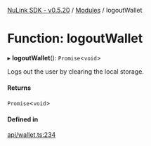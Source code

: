 [NuLink SDK - v0.5.20](../README.md) / [Modules](../modules.md) / logoutWallet

# Function: logoutWallet

▸ **logoutWallet**(): `Promise`<`void`\>

Logs out the user by clearing the local storage.

#### Returns

`Promise`<`void`\>

#### Defined in

[api/wallet.ts:234](https://github.com/NuLink-network/nulink-sdk/blob/e6138bf/src/api/wallet.ts#L234)
